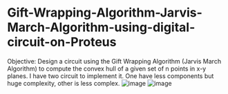 # Gift-Wrapping-Algorithm-Jarvis-March-Algorithm-using-digital-circuit-on-Proteus
Objective: Design a circuit using the Gift Wrapping Algorithm (Jarvis March Algorithm) to compute the convex hull of a given set of n points in x-y planes.
I have two circuit to implement it. One have less components but huge complexity, other is less complex.
![image](https://github.com/aryanpandeyece22/Gift-Wrapping-Algorithm-Jarvis-March-Algorithm-using-digital-circuit-on-Proteus/assets/167033652/ccaa2b4e-d52d-4cfc-a825-cebe74614dcc)
![image](https://github.com/aryanpandeyece22/Gift-Wrapping-Algorithm-Jarvis-March-Algorithm-using-digital-circuit-on-Proteus/assets/167033652/61874beb-f871-4199-a037-1708b7d51dc5)

